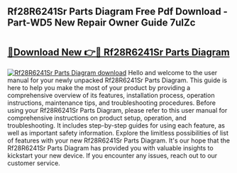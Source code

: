 ## Rf28R6241Sr Parts Diagram Free Pdf Download - Part-WD5 New Repair Owner Guide 7ulZc

# <h2><a href="http://dfoj8tf.blite.top/?on=Rf28R6241Sr+Parts+Diagram">🔗Download New 👉🔴 Rf28R6241Sr Parts Diagram</a></h2>

[![Rf28R6241Sr Parts Diagram download](https://i.imgur.com/lujVjoI.png)](http://dfoj8tf.blite.top/?on=Rf28R6241Sr+Parts+Diagram)
Hello and welcome to the user manual for your newly unpacked Rf28R6241Sr Parts Diagram. This guide is here to help you make the most of your product by providing a comprehensive overview of its features, installation process, operation instructions, maintenance tips, and troubleshooting procedures. Before using your Rf28R6241Sr Parts Diagram, please refer to this user manual for comprehensive instructions on product setup, operation, and troubleshooting. It includes step-by-step guides for using each feature, as well as important safety information. Explore the limitless possibilities of list of features with your new Rf28R6241Sr Parts Diagram. It's our hope that the Rf28R6241Sr Parts Diagram has provided you with valuable insights to kickstart your new device. If you encounter any issues, reach out to our customer service.
